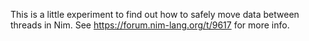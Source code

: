 
This is a little experiment to find out how to safely move data between threads
in Nim. See https://forum.nim-lang.org/t/9617 for more info.



